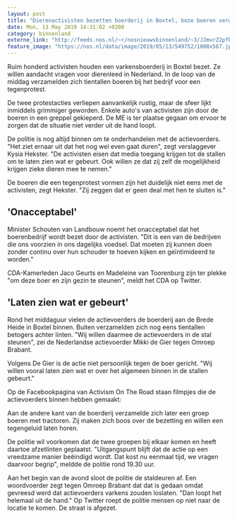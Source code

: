 ```yaml
---
layout: post
title: "Dierenactivisten bezetten boerderij in Boxtel, boze boeren verweren zich"
date: Mon, 13 May 2019 14:31:02 +0200
category: binnenland
externe_link: "http://feeds.nos.nl/~r/nosnieuwsbinnenland/~3/JJmvrZ2pfNM/2284430"
feature_image: "https://nos.nl/data/image/2019/05/13/549752/1008x567.jpg"
---
```


<p>Ruim honderd activisten houden een varkensboerderij in Boxtel bezet. Ze willen aandacht vragen voor dierenleed in Nederland. In de loop van de middag verzamelden zich tientallen boeren bij het bedrijf voor een tegenprotest.</p>
<p>De twee protestacties verliepen aanvankelijk rustig, maar de sfeer lijkt inmiddels grimmiger geworden. Enkele auto's van activisten zijn door de boeren in een greppel gekieperd. De ME is ter plaatse gegaan om ervoor te zorgen dat de situatie niet verder uit de hand loopt.</p>
<p>De politie is nog altijd binnen om te onderhandelen met de actievoerders. "Het ziet ernaar uit dat het nog wel even gaat duren", zegt verslaggever Kysia Hekster. "De activisten eisen dat media toegang krijgen tot de stallen om te laten zien wat er gebeurt. Ook willen ze dat zij zelf de mogelijkheid krijgen zieke dieren mee te nemen."</p>
<p>De boeren die een tegenprotest vormen zijn het duidelijk niet eens met de activisten, zegt Hekster. "Zij zeggen dat er geen deal met hen te sluiten is."</p>
<h2>'Onacceptabel'</h2>
<p>Minister Schouten van Landbouw noemt het onacceptabel dat het boerenbedrijf wordt bezet door de activisten. "Dit is een van de bedrijven die ons voorzien in ons dagelijks voedsel. Dat moeten zij kunnen doen zonder continu over hun schouder te hoeven kijken en geïntimideerd te worden."</p>
<p>CDA-Kamerleden Jaco Geurts en Madeleine van Toorenburg zijn ter plekke "om deze boer en zijn gezin te steunen", meldt het CDA op Twitter.</p>
<h2>'Laten zien wat er gebeurt'</h2>
<p>Rond het middaguur vielen de actievoerders de boerderij aan de Brede Heide in Boxtel binnen. Buiten verzamelden zich nog eens tientallen betogers achter linten. "Wij willen daarmee de actievoerders in de stal steunen", zei de Nederlandse actievoerder Mikki de Gier tegen Omroep Brabant.</p>
<p>Volgens De Gier is de actie niet persoonlijk tegen de boer gericht. "Wij willen vooral laten zien wat er over het algemeen binnen in de stallen gebeurt."</p>
<p>Op de Facebookpagina van Activism On The Road staan filmpjes die de actievoerders binnen hebben gemaakt:</p>
<p>Aan de andere kant van de boerderij verzamelde zich later een groep boeren met tractoren. Zij maken zich boos over de bezetting en willen een tegengeluid laten horen.</p>
<p>De politie wil voorkomen dat de twee groepen bij elkaar komen en heeft daartoe afzetlinten geplaatst. "Uitgangspunt blijft dat de actie op een vreedzame manier beëindigd wordt. Dat kost nu eenmaal tijd, we vragen daarvoor begrip", meldde de politie rond 19.30 uur.</p>
<p>Aan het begin van de avond sloot de politie de staldeuren af. Een woordvoerder zegt tegen Omroep Brabant dat dat is gedaan omdat gevreesd werd dat actievoerders varkens zouden loslaten. "Dan loopt het helemaal uit de hand." Op Twitter roept de politie mensen op niet naar de locatie te komen. De straat is afgezet.</p><img src="http://feeds.feedburner.com/~r/nosnieuwsbinnenland/~4/JJmvrZ2pfNM" height="1" width="1" alt=""/>
